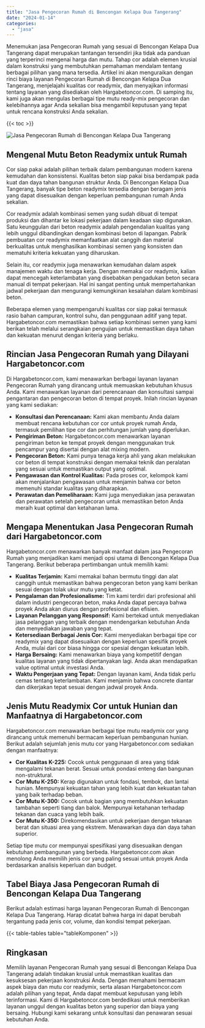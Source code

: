 ```yaml
---
title: "Jasa Pengecoran Rumah di Bencongan Kelapa Dua Tangerang"
date: "2024-01-14"
categories: 
  - "jasa"
---
```



Menemukan jasa Pengecoran Rumah yang sesuai di Bencongan Kelapa Dua Tangerang dapat merupakan tantangan tersendiri jika tidak ada panduan yang terperinci mengenai harga dan mutu. Tahap cor adalah elemen krusial dalam konstruksi yang membutuhkan pemahaman mendalam tentang berbagai pilihan yang mana tersedia. Artikel ini akan menguraikan dengan rinci biaya layanan Pengecoran Rumah di Bencongan Kelapa Dua Tangerang, menjelajahi kualitas cor readymix, dan menyajikan informasi tentang layanan yang disediakan oleh Hargabetoncor.com. Di samping itu, kami juga akan mengulas berbagai tipe mutu ready-mix pengecoran dan kelebihannya agar Anda sekalian bisa mengambil keputusan yang tepat untuk rencana konstruksi Anda sekalian.

{{< toc >}}

![Jasa Pengecoran Rumah di Bencongan Kelapa Dua Tangerang](https://hargareadymixid.github.io/hbc/readymix-hbc%20(40).png)

## Mengenal Mutu Beton Readymix untuk Rumah

Cor siap pakai adalah pilihan terbaik dalam pembangunan modern karena kemudahan dan konsistensi. Kualitas beton siap pakai bisa berdampak pada kuat dan daya tahan bangunan struktur Anda. Di Bencongan Kelapa Dua Tangerang, banyak tipe beton readymix tersedia dengan beragam jenis yang dapat disesuaikan dengan keperluan pembangunan rumah Anda sekalian.

Cor readymix adalah kombinasi semen yang sudah dibuat di tempat produksi dan dihantar ke lokasi pekerjaan dalam keadaan siap digunakan. Satu keunggulan dari beton readymix adalah pengendalian kualitas yang lebih unggul dibandingkan dengan kombinasi beton di lapangan. Pabrik pembuatan cor readymix memanfaatkan alat canggih dan material berkualitas untuk menghasilkan kombinasi semen yang konsisten dan mematuhi kriteria kekuatan yang diharuskan.

Selain itu, cor readymix juga menawarkan kemudahan dalam aspek manajemen waktu dan tenaga kerja. Dengan memakai cor readymix, kalian dapat mencegah keterlambatan yang disebabkan pengadukan beton secara manual di tempat pekerjaan. Hal ini sangat penting untuk mempertahankan jadwal pekerjaan dan mengurangi kemungkinan kesalahan dalam kombinasi beton.

Beberapa elemen yang mempengaruhi kualitas cor siap pakai termasuk rasio bahan campuran, kontrol suhu, dan penggunaan aditif yang tepat. Hargabetoncor.com memastikan bahwa setiap kombinasi semen yang kami berikan telah melalui serangkaian pengujian untuk memastikan daya tahan dan kekuatan menurut dengan kriteria yang berlaku.

## Rincian Jasa Pengecoran Rumah yang Dilayani Hargabetoncor.com

Di Hargabetoncor.com, kami menawarkan berbagai layanan layanan Pengecoran Rumah yang dirancang untuk memuaskan kebutuhan khusus Anda. Kami menawarkan layanan dari perencanaan dan konsultasi sampai pengantaran dan pengecoran beton di tempat proyek. Inilah rincian layanan yang kami sediakan:

- **Konsultasi dan Perencanaan:** Kami akan membantu Anda dalam membuat rencana kebutuhan cor cor untuk proyek rumah Anda, termasuk pemilihan tipe cor dan perhitungan jumlah yang diperlukan.
- **Pengiriman Beton:** Hargabetoncor.com menawarkan layanan pengiriman beton ke tempat proyek dengan menggunakan truk pencampur yang disertai dengan alat mixing modern.
- **Pengecoran Beton:** Kami punya tenaga kerja ahli yang akan melakukan cor beton di tempat konstruksi dengan memakai teknik dan peralatan yang sesuai untuk memastikan output yang optimal.
- **Pengawasan dan Kontrol Kualitas:** Pada proses cor, kelompok kami akan menjalankan pengawasan untuk menjamin bahwa cor beton memenuhi standar kualitas yang diharapkan.
- **Perawatan dan Pemeliharaan:** Kami juga menyediakan jasa perawatan dan perawatan setelah pengecoran untuk memastikan beton Anda meraih kuat optimal dan ketahanan lama.

## Mengapa Menentukan Jasa Pengecoran Rumah dari Hargabetoncor.com

Hargabetoncor.com menawarkan banyak manfaat dalam jasa Pengecoran Rumah yang menjadikan kami menjadi opsi utama di Bencongan Kelapa Dua Tangerang. Berikut beberapa pertimbangan untuk memilih kami:

- **Kualitas Terjamin:** Kami memakai bahan bermutu tinggi dan alat canggih untuk memastikan bahwa pengecoran beton yang kami berikan sesuai dengan tolak ukur mutu yang ketat.
- **Pengalaman dan Profesionalisme:** Tim kami terdiri dari profesional ahli dalam industri pengecoran beton, maka Anda dapat percaya bahwa proyek Anda akan diurus dengan profesional dan efisien.
- **Layanan Pelanggan yang Responsif:** Kami bertekad untuk menyediakan jasa pelanggan yang terbaik dengan mendengarkan kebutuhan Anda dan menyediakan jawaban yang tepat.
- **Ketersediaan Berbagai Jenis Cor:** Kami menyediakan berbagai tipe cor readymix yang dapat disesuaikan dengan keperluan spesifik proyek Anda, mulai dari cor biasa hingga cor spesial dengan kekuatan lebih.
- **Harga Bersaing:** Kami menawarkan biaya yang kompetitif dengan kualitas layanan yang tidak dipertanyakan lagi. Anda akan mendapatkan value optimal untuk investasi Anda.
- **Waktu Pengerjaan yang Tepat:** Dengan layanan kami, Anda tidak perlu cemas tentang keterlambatan. Kami menjamin bahwa concrete diantar dan dikerjakan tepat sesuai dengan jadwal proyek Anda.

## Jenis Mutu Readymix Cor untuk Hunian dan Manfaatnya di Hargabetoncor.com

Hargabetoncor.com menawarkan berbagai tipe mutu readymix cor yang dirancang untuk memenuhi bermacam keperluan pembangunan hunian. Berikut adalah sejumlah jenis mutu cor yang Hargabetoncor.com sediakan dengan manfaatnya:

- **Cor Kualitas K-225:** Cocok untuk penggunaan di area yang tidak mengalami tekanan berat. Sesuai untuk pondasi enteng dan bangunan non-struktural.
- **Cor Mutu K-250:** Kerap digunakan untuk fondasi, tembok, dan lantai hunian. Mempunyai kekuatan tahan yang lebih kuat dan kekuatan tahan yang baik terhadap beban.
- **Cor Mutu K-300:** Cocok untuk bagian yang membutuhkan kekuatan tambahan seperti tiang dan balok. Mempunyai ketahanan terhadap tekanan dan cuaca yang lebih baik.
- **Cor Mutu K-350:** Direkomendasikan untuk pekerjaan dengan tekanan berat dan situasi area yang ekstrem. Menawarkan daya dan daya tahan superior.

Setiap tipe mutu cor mempunyai spesifikasi yang disesuaikan dengan kebutuhan pembangunan yang berbeda. Hargabetoncor.com akan menolong Anda memilih jenis cor yang paling sesuai untuk proyek Anda berdasarkan analisis keperluan dan budget.

## Tabel Biaya Jasa Pengecoran Rumah di Bencongan Kelapa Dua Tangerang

Berikut adalah estimasi harga layanan Pengecoran Rumah di Bencongan Kelapa Dua Tangerang. Harap dicatat bahwa harga ini dapat berubah tergantung pada jenis cor, volume, dan kondisi tempat pekerjaan.

{{< table-tables table="tableKomponen" >}}

## Ringkasan

Memilih layanan Pengecoran Rumah yang sesuai di Bencongan Kelapa Dua Tangerang adalah tindakan krusial untuk memastikan kualitas dan kesuksesan pekerjaan konstruksi Anda. Dengan memahami bermacam aspek biaya dan mutu cor readymix, serta alasan Hargabetoncor.com adalah pilihan yang tepat, Anda dapat membuat keputusan yang lebih terinformasi. Kami di Hargabetoncor.com berdedikasi untuk memberikan layanan unggul dengan kualitas beton yang superior dan biaya yang bersaing. Hubungi kami sekarang untuk konsultasi dan penawaran sesuai kebutuhan Anda.
